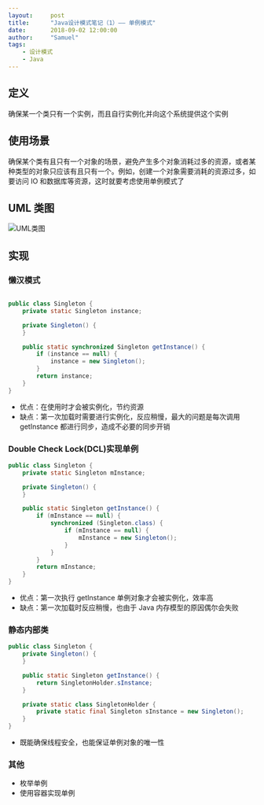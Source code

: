 ```yaml
---
layout:     post
title:      "Java设计模式笔记（1）—— 单例模式"
date:       2018-09-02 12:00:00
author:     "Samuel"
tags:
    - 设计模式
    - Java
---
```



## 定义
确保某一个类只有一个实例，而且自行实例化并向这个系统提供这个实例
## 使用场景
确保某个类有且只有一个对象的场景，避免产生多个对象消耗过多的资源，或者某种类型的对象只应该有且只有一个。例如，创建一个对象需要消耗的资源过多，如要访问 IO 和数据库等资源，这时就要考虑使用单例模式了

## UML 类图
<img src="{{ site.baseurl }}/img/design-pattern-singleton-uml.png" alt="UML类图">

## 实现
### 懒汉模式

```java

public class Singleton {
    private static Singleton instance;

    private Singleton() {
    }

    public static synchronized Singleton getInstance() {
        if (instance == null) {
            instance = new Singleton();
        }
        return instance;
    }
}
```

+ 优点：在使用时才会被实例化，节约资源
+ 缺点：第一次加载时需要进行实例化，反应稍慢，最大的问题是每次调用 getInstance 都进行同步，造成不必要的同步开销

### Double Check Lock(DCL)实现单例
```java
public class Singleton {
    private static Singleton mInstance;

    private Singleton() {
    }

    public static Singleton getInstance() {
        if (mInstance == null) {
            synchronized (Singleton.class) {
                if (mInstance == null) {
                    mInstance = new Singleton();
                }
            }
        }
        return mInstance;
    }
}
```

+ 优点：第一次执行 getInstance 单例对象才会被实例化，效率高
+ 缺点：第一次加载时反应稍慢，也由于 Java 内存模型的原因偶尔会失败

### 静态内部类
```java
public class Singleton {
    private Singleton() {
    }

    public static Singleton getInstance() {
        return SingletonHolder.sInstance;
    }

    private static class SingletonHolder {
        private static final Singleton sInstance = new Singleton();
    }
}
```

+ 既能确保线程安全，也能保证单例对象的唯一性

### 其他
+ 枚举单例
+ 使用容器实现单例




